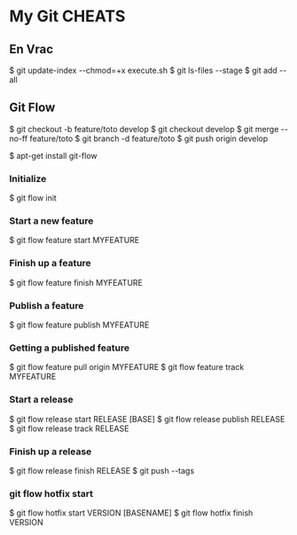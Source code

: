 # My Git CHEATS


## En Vrac

$ git update-index --chmod=+x execute.sh
$ git ls-files --stage
$ git add --all

## Git Flow

$ git checkout -b feature/toto develop
$ git checkout develop
$ git merge --no-ff feature/toto
$ git branch -d feature/toto
$ git push origin develop

$ apt-get install git-flow

### Initialize

$ git flow init

### Start a new feature

$ git flow feature start MYFEATURE

### Finish up a feature

$ git flow feature finish MYFEATURE

### Publish a feature

$ git flow feature publish MYFEATURE

### Getting a published feature

$ git flow feature pull origin MYFEATURE
$ git flow feature track MYFEATURE

### Start a release

$ git flow release start RELEASE [BASE]
$ git flow release publish RELEASE
$ git flow release track RELEASE

### Finish up a release

$ git flow release finish RELEASE
$ git push --tags

### git flow hotfix start

$ git flow hotfix start VERSION [BASENAME]
$ git flow hotfix finish VERSION
